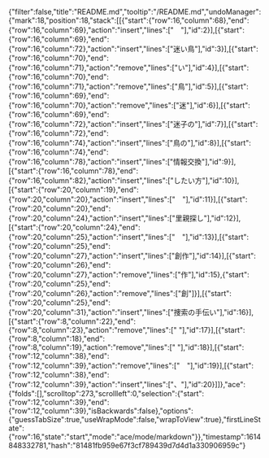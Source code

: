 {"filter":false,"title":"README.md","tooltip":"/README.md","undoManager":{"mark":18,"position":18,"stack":[[{"start":{"row":16,"column":68},"end":{"row":16,"column":69},"action":"insert","lines":["　"],"id":2}],[{"start":{"row":16,"column":69},"end":{"row":16,"column":72},"action":"insert","lines":["迷い鳥"],"id":3}],[{"start":{"row":16,"column":70},"end":{"row":16,"column":71},"action":"remove","lines":["い"],"id":4}],[{"start":{"row":16,"column":70},"end":{"row":16,"column":71},"action":"remove","lines":["鳥"],"id":5}],[{"start":{"row":16,"column":69},"end":{"row":16,"column":70},"action":"remove","lines":["迷"],"id":6}],[{"start":{"row":16,"column":69},"end":{"row":16,"column":72},"action":"insert","lines":["迷子の"],"id":7}],[{"start":{"row":16,"column":72},"end":{"row":16,"column":74},"action":"insert","lines":["鳥の"],"id":8}],[{"start":{"row":16,"column":74},"end":{"row":16,"column":78},"action":"insert","lines":["情報交換"],"id":9}],[{"start":{"row":16,"column":78},"end":{"row":16,"column":82},"action":"insert","lines":["したい方"],"id":10}],[{"start":{"row":20,"column":19},"end":{"row":20,"column":20},"action":"insert","lines":["　"],"id":11}],[{"start":{"row":20,"column":20},"end":{"row":20,"column":24},"action":"insert","lines":["里親探し"],"id":12}],[{"start":{"row":20,"column":24},"end":{"row":20,"column":25},"action":"insert","lines":["　"],"id":13}],[{"start":{"row":20,"column":25},"end":{"row":20,"column":27},"action":"insert","lines":["創作"],"id":14}],[{"start":{"row":20,"column":26},"end":{"row":20,"column":27},"action":"remove","lines":["作"],"id":15},{"start":{"row":20,"column":25},"end":{"row":20,"column":26},"action":"remove","lines":["創"]}],[{"start":{"row":20,"column":25},"end":{"row":20,"column":31},"action":"insert","lines":["捜索の手伝い"],"id":16}],[{"start":{"row":8,"column":22},"end":{"row":8,"column":23},"action":"remove","lines":[" "],"id":17}],[{"start":{"row":8,"column":18},"end":{"row":8,"column":19},"action":"remove","lines":[" "],"id":18}],[{"start":{"row":12,"column":38},"end":{"row":12,"column":39},"action":"remove","lines":["　"],"id":19}],[{"start":{"row":12,"column":38},"end":{"row":12,"column":39},"action":"insert","lines":["、"],"id":20}]]},"ace":{"folds":[],"scrolltop":273,"scrollleft":0,"selection":{"start":{"row":12,"column":39},"end":{"row":12,"column":39},"isBackwards":false},"options":{"guessTabSize":true,"useWrapMode":false,"wrapToView":true},"firstLineState":{"row":16,"state":"start","mode":"ace/mode/markdown"}},"timestamp":1614848332781,"hash":"81481fb959e67f3cf789439d7d4d1a330906959c"}
